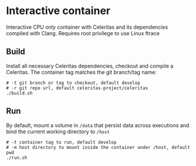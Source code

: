 # Interactive container

Interactive CPU only container with Celeritas and its dependencies compiled with Clang.
Requires root privilege to use Linux ftrace

## Build
Install all necessary Celeritas dependencies, checkout and compile a Celeritas.
The container tag matches the git branch/tag name:
```shell
# -t git branch or tag to checkout, default develop
# -r git repo url, default celeritas-project/celeritas
./build.sh
```

## Run
By default, mount a volume in ```/data``` that persist data across executions and bind the current working directory to ```/host```
```shell
# -t container tag to run, default develop
# -m host directory to mount inside the container under /host, default pwd
./run.sh
```